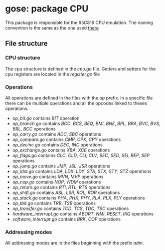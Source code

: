 # gose: package CPU

This package is responsible for the 65C816 CPU emulation.
The naming convention is the same as the one used [there](http://6502.org/tutorials/65c816opcodes.html)

## File structure

### CPU structure

The cpu structure is defined in the _cpu.go_ file.
Getters and setters for the cpu registers are located in the _register.go_ file

### Operations

All operations are defined in the files with the _op_ prefix. In a specific file there can be multiple operations and all the opcodes linked to theses operations.

- _op\_bit.go_ contains _BIT_ operation
- _op\_branch.go_ contains _BCC_, _BCS_, _BEQ_, _BMI_, _BNE_, _BPL_, _BRA_, _BVC_, _BVS_, _BRL_, _BCC_ operations
- _op\_carry.go_ contains _ADC_, _SBC_ operations
- _op\_compare.go_ contains _CMP_, _CPX_, _CPY_ operations
- _op\_decinc.go_ contains _DEC_, _INC_ operations
- _op\_exchange.go_ contains _XBA_, _XCE_ operations
- _op\_flags.go_ contains _CLC_, _CLD_, _CLI_, _CLV_, _SEC_, _SED_, _SEI_, _REP_, _SEP_ operations
- _op\_jump.go_ contains _JMP_, _JSL_, _JSR_ operations
- _op\_ldst.go_ contains _LDA_, _LDX_, _LDY_, _STA_, _STX_, _STY_, _STZ_ operations
- _op\_move.go_ contains _MVN_, _MVP_ operations
- _op\_nop.go_ contains _NOP_, _WDM_ operations
- _op\_return.go_ contains _RTI_, _RTL_, _RTS_ operations
- _op_shift.go_ contains _ASL_, _LSR_, _ROL_, _ROR_ operations
- _op\_stack.go_ contains _PHA_, _PHX_, _PHY_, _PLA_, _PLX_, _PLY_ operations
- _op\_tbit.go_ contains _TRB_, _TSB_ operations
- _op\_transfer.go_ contains _TCD_, _TCS_, _TDC_, _TSC_ operations
- _hardware\_interrupt.go_ contains _ABORT_, _NMI_, _RESET_, _IRQ_ operations
- _software\_interrupt.go_ contains _BRK_, _COP_ operations

### Addressing modes

All addressing modes are in the files beginning with the prefix _adm_.

